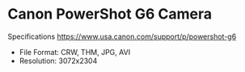 # Canon PowerShot G6 Camera	

Specifications
https://www.usa.canon.com/support/p/powershot-g6

- File Format: CRW, THM, JPG, AVI
- Resolution: 3072x2304
